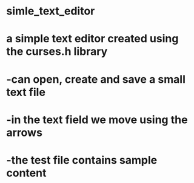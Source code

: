 # simle_text_editor
#
#
# a simple text editor created using the curses.h library
#
# -can open, create and save a small text file 
# -in the text field we move using the arrows
# -the test file contains sample content
